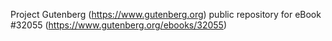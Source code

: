 Project Gutenberg (https://www.gutenberg.org) public repository for eBook #32055 (https://www.gutenberg.org/ebooks/32055)

